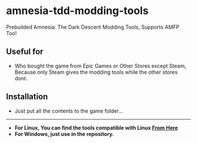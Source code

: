 # amnesia-tdd-modding-tools
Prebuilded Amnesia: The Dark Descent Modding Tools,
Supports AMFP Too!


## Useful for
- Who bought the game from Epic Games or Other Stores except Steam, Because only Steam gives the modding tools while the other stores dont.

## Installation
- Just put all the contents to the game folder...

---
* **For Linux, You can find the tools compatible with Linux [From Here](https://github.com/WH0LEWHALE/amnesia-tdd-modding-tools/releases/tag/toolsforlinux)**
* **For Windows, just use in the repository.**
